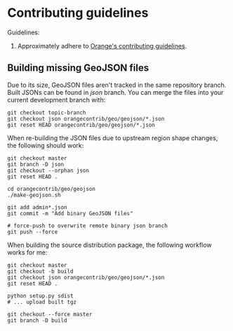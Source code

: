 Contributing guidelines
=======================

Guidelines:

1. Approximately adhere to [Orange's contributing guidelines].

[Orange's contributing guidelines]: https://github.com/biolab/orange3/blob/master/CONTRIBUTING.md


Building missing GeoJSON files
------------------------------

Due to its size, GeoJSON files aren't tracked in the same repository branch.
Built JSONs can be found in _json_ branch. You can merge the files into your
current development branch with:

    git checkout topic-branch
    git checkout json orangecontrib/geo/geojson/*.json
    git reset HEAD orangecontrib/geo/geojson/*.json

When re-building the JSON files due to upstream region shape changes, the 
following should work:

    git checkout master
    git branch -D json
    git checkout --orphan json
    git reset HEAD .

    cd orangecontrib/geo/geojson
    ./make-geojson.sh

    git add admin*.json
    git commit -m "Add binary GeoJSON files"

    # force-push to overwrite remote binary json branch
    git push --force
    
When building the source distribution package, the following workflow 
works for me:

    git checkout master
    git checkout -b build
    git checkout json orangecontrib/geo/geojson/*.json
    git reset HEAD .

    python setup.py sdist
    # ... upload built tgz

    git checkout --force master
    git branch -D build
